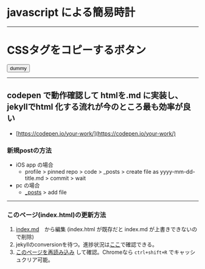 <link rel="stylesheet" type="text/css" href="/assets/css/styles.css">

# javascript による簡易時計
<p id="tm"></p>
<script>
f=(x)=>String(x).padStart(2,'0');
g=(d=new Date())=>`${f(d.getHours())}:${f(d.getMinutes())}:${f(d.getSeconds())}`;
u=()=>document.getElementById('tm').textContent=g();
setInterval(u,1000);
</script>

---

# CSSタグをコピーするボタン
<button onclick="copyText()"><span id="mystr">dummy</span></button>
<script>
var mystr= '<link rel="stylesheet" type="text/css" href="/assets/css/styles.css">';
document.getElementById("mystr").innerText =mystr;
function copyText() {// テキストエリア追加し、コピー後に削除
  var textArea = document.createElement("textarea");
  document.body.appendChild(textArea);
  textArea.value = mystr;
  textArea.select();
  document.execCommand("copy");
  document.body.removeChild(textArea);
  alert("copied : " + mystr);
}
</script>

---

## codepen で動作確認して htmlを.md に実装し、jekyllでhtml 化する流れが今のところ最も効率が良い
* [https://codepen.io/your-work/](https://codepen.io/your-work/)

### 新規postの方法
* iOS app の場合
  * profile > pinned repo > code > _posts > create file as yyyy-mm-dd-title.md > commit > wait
* pc の場合
  * [_posts](https://github.com/jamad/jamad.github.io/tree/master/_posts) > add file

---

### このページ(index.html)の更新方法 
1. [index.md](https://github.com/jamad/jamad.github.io/edit/master/index.md)　から編集 (index.html が既存だと index.md が上書きできないので削除)
1. jekyllのconversionを待つ。進捗状況は[ここ](https://github.com/jamad/jamad.github.io/actions)で確認できる。
1. [このページを再読み込み](https://jamad.github.io/) して確認。Chromeなら `ctrl+shift+R` でキャッシュクリア可能。

